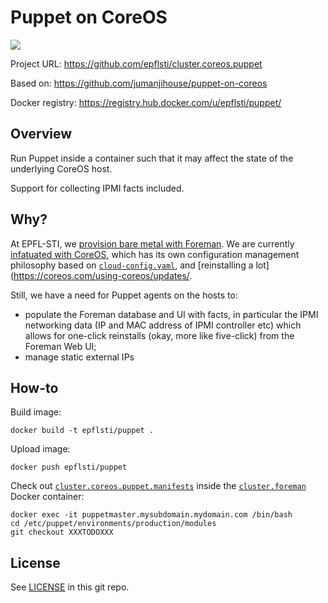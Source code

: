 Puppet on CoreOS
================

[![](https://badge.imagelayers.io/epflsti/puppet.svg)](https://imagelayers.io/?images=epflsti/puppet:latest 'View image size and layers')

Project URL: https://github.com/epflsti/cluster.coreos.puppet

Based on: https://github.com/jumanjihouse/puppet-on-coreos

Docker registry: https://registry.hub.docker.com/u/epflsti/puppet/


Overview
--------

Run Puppet inside a container such that it may affect the state
of the underlying CoreOS host.

Support for collecting IPMI facts included.


Why?
----

At EPFL-STI, we [provision bare metal with Foreman](https://github.com/epfl-sti/cluster.foreman). We are currently [infatuated with CoreOS](https://github.com/epfl-sti/cluster.foreman.community-templates), which has its own configuration management philosophy based on [`cloud-config.yaml`](https://coreos.com/os/docs/latest/cloud-config.html), and [reinstalling a lot](https://coreos.com/using-coreos/updates/.

Still, we have a need for Puppet agents on the hosts to:
* populate the Foreman database and UI with facts, in particular the IPMI networking data (IP and MAC address of IPMI controller etc) which allows for one-click reinstalls (okay, more like five-click) from the Foreman Web UI;
* manage static external IPs

How-to
------

Build image:

    docker build -t epflsti/puppet .

Upload image:

    docker push epflsti/puppet

Check out [`cluster.coreos.puppet.manifests`](https://github.com/epfl-sti/cluster.coreos.puppet.manifests) inside the [`cluster.foreman`](https://github.com/epfl-sti/cluster.foreman) Docker container:

    docker exec -it puppetmaster.mysubdomain.mydomain.com /bin/bash
    cd /etc/puppet/environments/production/modules
    git checkout XXXTODOXXX

License
-------

See [LICENSE](LICENSE) in this git repo.
